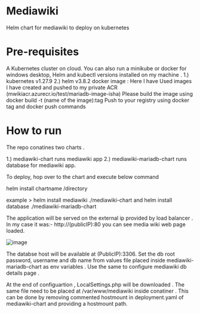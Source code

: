 # Mediawiki
Helm chart for mediawiki to deploy on kubernetes

# Pre-requisites
A Kubernetes cluster on cloud. You can also run a minikube or docker for windows desktop, Helm and kubectl
versions installed on my machine .
1.) kubernetes v1.27.9
2.) helm v3.8.2
docker image : Here I have Used images I have created and pushed to my private ACR (mwikiacr.azurecr.io/test/mariadb-image-isha)
Please build the image using docker build -t (name of the image):tag 
Push to your registry using docker tag and docker push commands
# How to run
The repo conatines two charts .

1.) mediawiki-chart runs mediawiki app
2.) mediawiki-mariadb-chart runs database for mediawiki app.

To deploy, hop over to the chart and execute below command

helm install chartname /directory

example > helm install mediawiki ./mediawiki-chart and helm install database ./mediawiki-mariadb-chart

The application will be served on the external ip provided by load balancer . In my case it was:- http://(publicIP):80 you can see media wiki web page loaded.

![image](https://github.com/Mounikaaakurathi/Mediawiki/assets/79970803/21393404-3590-4f51-bbde-2610124f29f8)


 The databse host will be available at (PublicIP):3306. Set the db root password, username and db name from values file placed inside mediawiki-mariadb-chart as env variables . Use the same to configure mediawiki db details page .

At the end of configuartion , LocalSettings.php will be downloaded . The same file need to be placed at /var/www/mediawiki inside conatiner . This can be done by removing commented hostmount in deployment.yaml of mediawiki-chart and providing a hostmount path.

